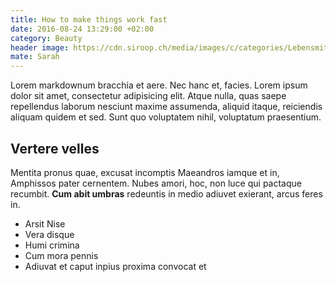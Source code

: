 ```yaml
---
title: How to make things work fast
date: 2016-08-24 13:29:00 +02:00
category: Beauty
header image: https://cdn.siroop.ch/media/images/c/categories/Lebensmittel&Getr%C3%A4nke/Food.jpg
mate: Sarah
---
```


Lorem markdownum bracchia et aere. Nec hanc et, facies. Lorem ipsum dolor sit amet, consectetur adipisicing elit. Atque nulla, quas saepe repellendus laborum nesciunt maxime assumenda, aliquid itaque, reiciendis aliquam quidem et sed. Sunt quo voluptatem nihil, voluptatum praesentium.

## Vertere velles

Mentita pronus quae,  excusat
incomptis Maeandros iamque et in, Amphissos pater cernentem. Nubes amori, hoc,
non luce qui pactaque recumbit. **Cum abit umbras** redeuntis in medio adiuvet
exierant, arcus feres in.

- Arsit Nise
- Vera disque
- Humi crimina
- Cum mora pennis
- Adiuvat et caput inpius proxima convocat et
